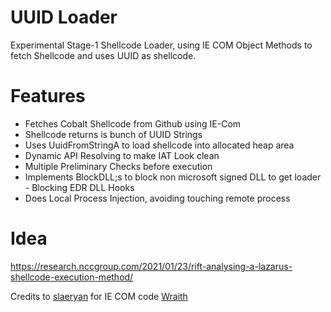 # UUID Loader

Experimental Stage-1 Shellcode Loader, using IE COM Object Methods to fetch Shellcode and uses UUID as shellcode.

# Features

- Fetches Cobalt Shellcode from Github using IE-Com 
- Shellcode returns is bunch of UUID Strings
- Uses UuidFromStringA to load shellcode into allocated heap area
- Dynamic API Resolving to make IAT Look clean
- Multiple Preliminary Checks before execution
- Implements BlockDLL;s to block non microsoft signed DLL to get loader - Blocking EDR DLL Hooks
- Does Local Process Injection, avoiding touching remote process 

# Idea

https://research.nccgroup.com/2021/01/23/rift-analysing-a-lazarus-shellcode-execution-method/

Credits to [slaeryan](https://twitter.com/slaeryan) for IE COM code [Wraith](https://github.com/slaeryan/AQUARMOURY/tree/master/Wraith)
